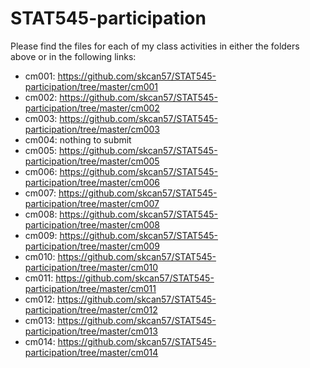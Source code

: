 # STAT545-participation

Please find the files for each of my class activities in either the folders above or in the following links: 

- cm001: https://github.com/skcan57/STAT545-participation/tree/master/cm001
- cm002: https://github.com/skcan57/STAT545-participation/tree/master/cm002
- cm003: https://github.com/skcan57/STAT545-participation/tree/master/cm003
- cm004: nothing to submit
- cm005: https://github.com/skcan57/STAT545-participation/tree/master/cm005
- cm006: https://github.com/skcan57/STAT545-participation/tree/master/cm006
- cm007: https://github.com/skcan57/STAT545-participation/tree/master/cm007
- cm008: https://github.com/skcan57/STAT545-participation/tree/master/cm008
- cm009: https://github.com/skcan57/STAT545-participation/tree/master/cm009
- cm010: https://github.com/skcan57/STAT545-participation/tree/master/cm010
- cm011: https://github.com/skcan57/STAT545-participation/tree/master/cm011
- cm012: https://github.com/skcan57/STAT545-participation/tree/master/cm012
- cm013: https://github.com/skcan57/STAT545-participation/tree/master/cm013
- cm014: https://github.com/skcan57/STAT545-participation/tree/master/cm014
